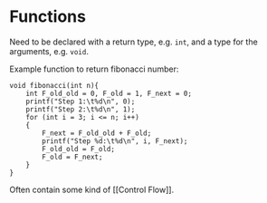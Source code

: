 # Functions
Need to be declared with a return type, e.g. ```int```, and a type for the arguments, e.g. ```void```.

Example function to return fibonacci number:

```
void fibonacci(int n){
	int F_old_old = 0, F_old = 1, F_next = 0;
	printf("Step 1:\t%d\n", 0);
	printf("Step 2:\t%d\n", 1);
	for (int i = 3; i <= n; i++)
	{
		F_next = F_old_old + F_old;
		printf("Step %d:\t%d\n", i, F_next);
		F_old_old = F_old;
		F_old = F_next;
	}
}
```

Often contain some kind of [[Control Flow]].